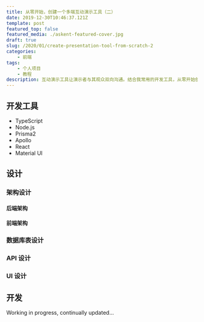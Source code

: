 ```yaml
---
title: 从零开始，创建一个多端互动演示工具（二）
date: 2019-12-30T10:46:37.121Z
template: post
featured_top: false
featured_media: ./askent-featured-cover.jpg
draft: true
slug: /2020/01/create-presentation-tool-from-scratch-2
categories: 
    - 前端
tags:
    - 个人项目
    - 教程
description: 互动演示工具让演示者与其观众双向沟通。结合我常用的开发工具，从零开始创建一个以“简洁、易用、安全”为标准的多端互动演示工具。
---
```


<!-- endExcerpt -->

## 开发工具
- TypeScript
- Node.js
- Prisma2
- Apollo
- React
- Material UI

## 设计

### 架构设计

#### 后端架构
#### 前端架构

### 数据库表设计
### API 设计
### UI 设计

## 开发

Working in progress, continually updated...
